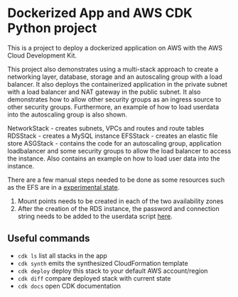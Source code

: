 # Dockerized App and AWS CDK Python project

This is a project to deploy a dockerized application on AWS with the AWS Cloud Development Kit.

This project also demonstrates using a multi-stack approach to create a networking layer, database, storage and an autoscaling group with a load balancer.
It also deploys the containerized application in the private subnet with a load balancer and NAT gateway in the public subnet.
It also demonstrates how to allow other security groups as an ingress source to other security groups.
Furthermore, an example of how to load userdata into the autoscaling group is also shown.

NetworkStack - creates subnets, VPCs and routes and route tables
RDSStack - creates a MySQL instance
EFSStack - creates an elastic file store
ASGStack - contains the code for an autoscaling group, application loadbalancer
and some security groups to allow the load balancer to access the instance. Also
contains an example on how to load user data into the instance.

There are a few manual steps needed to be done as some resources such as the EFS are in a [experimental state](https://docs.aws.amazon.com/cdk/api/latest/docs/aws-efs-readme.html).

1. Mount points needs to be created in each of the two availability zones
2. After the creation of the RDS instance, the password and connection string needs to be added to the userdata script [here](userdata.sh).

## Useful commands

- `cdk ls` list all stacks in the app
- `cdk synth` emits the synthesized CloudFormation template
- `cdk deploy` deploy this stack to your default AWS account/region
- `cdk diff` compare deployed stack with current state
- `cdk docs` open CDK documentation
